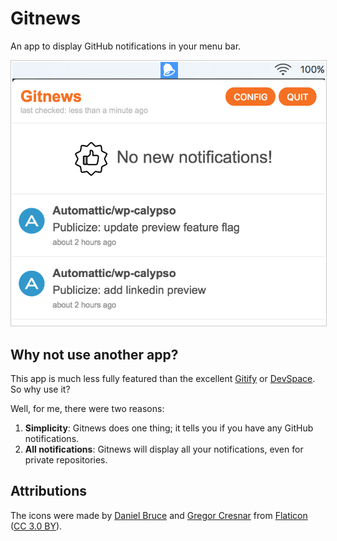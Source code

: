 # Gitnews

An app to display GitHub notifications in your menu bar.

<img src="./gitnews-demo.png" style="max-width:500px;border:1px solid #ccc;padding:2px;">

## Why not use another app?

This app is much less fully featured than the excellent [Gitify](http://gitify.io/) or [DevSpace](https://devspace.io/). So why use it?

Well, for me, there were two reasons:

1. **Simplicity**: Gitnews does one thing; it tells you if you have any GitHub notifications.
2. **All notifications**: Gitnews will display all your notifications, even for private repositories.

## Attributions

The icons were made by <a href="http://www.flaticon.com/authors/daniel-bruce">Daniel Bruce</a> and <a href="http://www.flaticon.com/authors/gregor-cresnar">Gregor Cresnar</a> from <a href="http://www.flaticon.com">Flaticon</a> (<a href="http://creativecommons.org/licenses/by/3.0/">CC 3.0 BY</a>).
